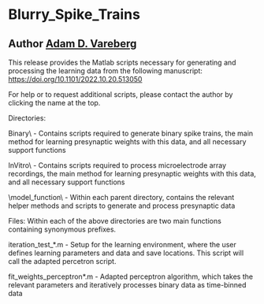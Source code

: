 # Blurry_Spike_Trains

## Author [Adam D. Vareberg](mailto:vareberg@wisc.edu?subject=[GitHub]%20Blurry_Spike_Trains)

This release provides the Matlab scripts necessary for generating and processing the learning data from the following manuscript:
https://doi.org/10.1101/2022.10.20.513050

For help or to request additional scripts, please contact the author by clicking the name at the top.

Directories:

Binary\ - Contains scripts required to generate binary spike trains, the main method for learning presynaptic weights with this data, and all necessary support functions

InVitro\ - Contains scripts required to process microelectrode array recordings, the main method for learning presynaptic weights with this data, and all necessary support functions

\model_function\ - Within each parent directory, contains the relevant helper methods and scripts to generate and process presynaptic data

Files:
Within each of the above directories are two main functions containing synonymous prefixes.

iteration_test_*.m - Setup for the learning environment, where the user defines learning parameters and data and save locations. This script will call the adapted percetron script.

fit_weights_perceptron*.m - Adapted perceptron algorithm, which takes the relevant parameters and iteratively processes binary data as time-binned data


